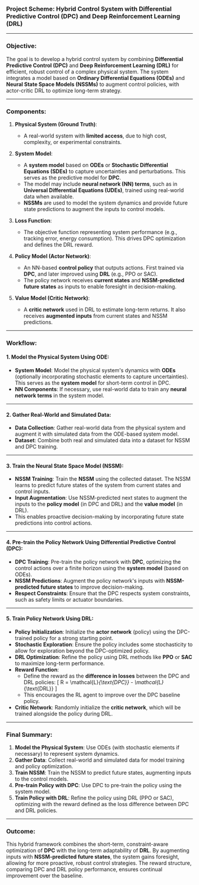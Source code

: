 ### **Project Scheme: Hybrid Control System with Differential Predictive Control (DPC) and Deep Reinforcement Learning (DRL)**

---

### **Objective**:
The goal is to develop a hybrid control system by combining **Differential Predictive Control (DPC)** and **Deep Reinforcement Learning (DRL)** for efficient, robust control of a complex physical system. The system integrates a model based on **Ordinary Differential Equations (ODEs)** and **Neural State Space Models (NSSMs)** to augment control policies, with actor-critic DRL to optimize long-term strategy.

---

### **Components**:

1. **Physical System (Ground Truth)**:
   - A real-world system with **limited access**, due to high cost, complexity, or experimental constraints.

2. **System Model**:
   - A **system model** based on **ODEs** or **Stochastic Differential Equations (SDEs)** to capture uncertainties and perturbations. This serves as the predictive model for **DPC**.
   - The model may include **neural network (NN) terms**, such as in **Universal Differential Equations (UDEs)**, trained using real-world data when available.
   - **NSSMs** are used to model the system dynamics and provide future state predictions to augment the inputs to control models.

3. **Loss Function**:
   - The objective function representing system performance (e.g., tracking error, energy consumption). This drives DPC optimization and defines the DRL reward.

4. **Policy Model (Actor Network)**:
   - An NN-based **control policy** that outputs actions. First trained via **DPC**, and later improved using **DRL** (e.g., PPO or SAC).
   - The policy network receives **current states** and **NSSM-predicted future states** as inputs to enable foresight in decision-making.

5. **Value Model (Critic Network)**:
   - A **critic network** used in DRL to estimate long-term returns. It also receives **augmented inputs** from current states and NSSM predictions.

---

### **Workflow**:

#### **1. Model the Physical System Using ODE**:
   - **System Model**: Model the physical system's dynamics with **ODEs** (optionally incorporating stochastic elements to capture uncertainties). This serves as the **system model** for short-term control in DPC.
   - **NN Components**: If necessary, use real-world data to train any **neural network terms** in the system model.

---

#### **2. Gather Real-World and Simulated Data**:
   - **Data Collection**: Gather real-world data from the physical system and augment it with simulated data from the ODE-based system model.
   - **Dataset**: Combine both real and simulated data into a dataset for NSSM and DPC training.

---

#### **3. Train the Neural State Space Model (NSSM)**:
   - **NSSM Training**: Train the **NSSM** using the collected dataset. The NSSM learns to predict future states of the system from current states and control inputs.
   - **Input Augmentation**: Use NSSM-predicted next states to augment the inputs to the **policy model** (in DPC and DRL) and the **value model** (in DRL).
   - This enables proactive decision-making by incorporating future state predictions into control actions.

---

#### **4. Pre-train the Policy Network Using Differential Predictive Control (DPC)**:
   - **DPC Training**: Pre-train the policy network with **DPC**, optimizing the control actions over a finite horizon using the **system model** (based on ODEs).
   - **NSSM Predictions**: Augment the policy network's inputs with **NSSM-predicted future states** to improve decision-making.
   - **Respect Constraints**: Ensure that the DPC respects system constraints, such as safety limits or actuator boundaries.

---

#### **5. Train Policy Network Using DRL**:
   - **Policy Initialization**: Initialize the **actor network** (policy) using the DPC-trained policy for a strong starting point.
   - **Stochastic Exploration**: Ensure the policy includes some stochasticity to allow for exploration beyond the DPC-optimized policy.
   - **DRL Optimization**: Refine the policy using DRL methods like **PPO** or **SAC** to maximize long-term performance.
   - **Reward Function**:
     - Define the reward as the **difference in losses** between the DPC and DRL policies:
       \[
       R = \mathcal{L}_{\text{DPC}} - \mathcal{L}_{\text{DRL}}
       \]
     - This encourages the RL agent to improve over the DPC baseline policy.
   - **Critic Network**: Randomly initialize the **critic network**, which will be trained alongside the policy during DRL.

---

### **Final Summary**:

1. **Model the Physical System**: Use ODEs (with stochastic elements if necessary) to represent system dynamics.
2. **Gather Data**: Collect real-world and simulated data for model training and policy optimization.
3. **Train NSSM**: Train the NSSM to predict future states, augmenting inputs to the control models.
4. **Pre-train Policy with DPC**: Use DPC to pre-train the policy using the system model.
5. **Train Policy with DRL**: Refine the policy using DRL (PPO or SAC), optimizing with the reward defined as the loss difference between DPC and DRL policies.

---

### **Outcome**:
This hybrid framework combines the short-term, constraint-aware optimization of **DPC** with the long-term adaptability of **DRL**. By augmenting inputs with **NSSM-predicted future states**, the system gains foresight, allowing for more proactive, robust control strategies. The reward structure, comparing DPC and DRL policy performance, ensures continual improvement over the baseline.